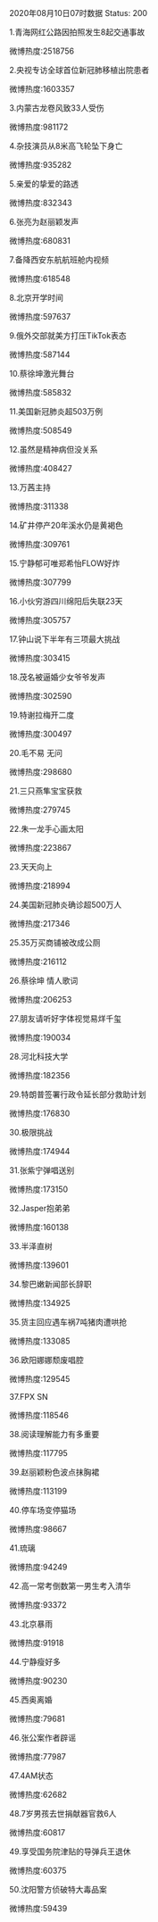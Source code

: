 2020年08月10日07时数据
Status: 200

1.青海网红公路因拍照发生8起交通事故

微博热度:2518756

2.央视专访全球首位新冠肺移植出院患者

微博热度:1603357

3.内蒙古龙卷风致33人受伤

微博热度:981172

4.杂技演员从8米高飞轮坠下身亡

微博热度:935282

5.亲爱的挚爱的路透

微博热度:832343

6.张亮为赵丽颖发声

微博热度:680831

7.备降西安东航航班舱内视频

微博热度:618548

8.北京开学时间

微博热度:597637

9.俄外交部就美方打压TikTok表态

微博热度:587144

10.蔡徐坤激光舞台

微博热度:585832

11.美国新冠肺炎超503万例

微博热度:508549

12.虽然是精神病但没关系

微博热度:408427

13.万茜主持

微博热度:311338

14.矿井停产20年溪水仍是黄褐色

微博热度:309761

15.宁静郁可唯郑希怡FLOW好炸

微博热度:307799

16.小伙穷游四川绵阳后失联23天

微博热度:305757

17.钟山说下半年有三项最大挑战

微博热度:303415

18.茂名被逼婚少女爷爷发声

微博热度:302590

19.特谢拉梅开二度

微博热度:300497

20.毛不易 无问

微博热度:298680

21.三只燕隼宝宝获救

微博热度:279745

22.朱一龙手心画太阳

微博热度:223867

23.天天向上

微博热度:218994

24.美国新冠肺炎确诊超500万人

微博热度:217346

25.35万买商铺被改成公厕

微博热度:216112

26.蔡徐坤 情人歌词

微博热度:206253

27.朋友请听好字体视觉易烊千玺

微博热度:190034

28.河北科技大学

微博热度:182356

29.特朗普签署行政令延长部分救助计划

微博热度:176830

30.极限挑战

微博热度:174944

31.张紫宁弹唱送别

微博热度:173150

32.Jasper抱弟弟

微博热度:160138

33.半泽直树

微博热度:139601

34.黎巴嫩新闻部长辞职

微博热度:134925

35.货主回应遇车祸7吨猪肉遭哄抢

微博热度:133085

36.欧阳娜娜颓废唱腔

微博热度:129545

37.FPX SN

微博热度:118546

38.阅读理解能力有多重要

微博热度:117795

39.赵丽颖粉色波点抹胸裙

微博热度:113199

40.停车场变停猫场

微博热度:98667

41.琉璃

微博热度:94249

42.高一常考倒数第一男生考入清华

微博热度:93372

43.北京暴雨

微博热度:91918

44.宁静瘦好多

微博热度:90230

45.西奥离婚

微博热度:79681

46.张公案作者辟谣

微博热度:77987

47.4AM状态

微博热度:62682

48.7岁男孩去世捐献器官救6人

微博热度:60817

49.享受国务院津贴的导弹兵王退休

微博热度:60375

50.沈阳警方侦破特大毒品案

微博热度:59439


